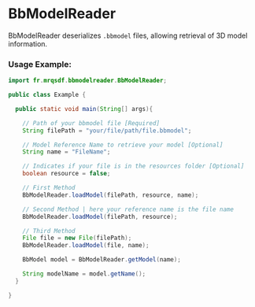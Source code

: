 # BbModelReader

BbModelReader deserializes `.bbmodel` files, allowing retrieval of 3D model information.

### Usage Example:

```java
import fr.mrqsdf.bbmodelreader.BbModelReader;

public class Example {

  public static void main(String[] args){

    // Path of your bbmodel file [Required]
    String filePath = "your/file/path/file.bbmodel";

    // Model Reference Name to retrieve your model [Optional]
    String name = "FileName";

    // Indicates if your file is in the resources folder [Optional]
    boolean resource = false;

    // First Method
    BbModelReader.loadModel(filePath, resource, name);

    // Second Method | here your reference name is the file name
    BbModelReader.loadModel(filePath, resource);

    // Third Method
    File file = new File(filePath);
    BbModelReader.loadModel(file, name);

    BbModel model = BbModelReader.getModel(name);

    String modelName = model.getName();
  }

}
```

